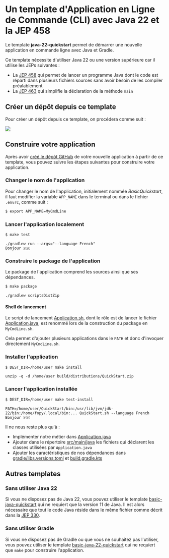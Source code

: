 # Un template d'Application en Ligne de Commande (CLI) avec Java 22 et la JEP 458

Le template **java-22-quickstart** permet de démarrer une nouvelle application en commande ligne avec Java et Gradle.

Ce template nécessite d'utiliser Java 22 ou une version supérieure car il utilise les JEPs suivantes :

* La [JEP 458](https://openjdk.org/jeps/458) qui permet de lancer un programme Java dont le code est réparti dans
  plusieurs fichiers sources sans avoir besoin de les compiler préalablement
* La [JEP 463](https://openjdk.org/jeps/463) qui simplifie la déclaration de la méthode `main`

## Créer un dépôt depuis ce template

Pour créer un dépôt depuis ce template, on procédera comme suit :

<a href="https://asciinema.org/a/667781" target="_blank"><img src="https://asciinema.org/a/667781.svg" /></a>

## Construire votre application

Après avoir [créé le dépôt GitHub](https://github.com/new?template_name=java-22-quickstart&template_owner=java-cli-apps)
de votre nouvelle application à partir de ce template, vous pouvez suivre les étapes suivantes pour construire votre application.

### Changer le nom de l'application

Pour changer le nom de l'application, initialement nommée _BasicQuickstart_, il faut modifier la variable `APP_NAME`
dans le terminal ou dans le fichier `.envrc`, comme suit :

```bash
$ export APP_NAME=MyCmdLine
```

### Lancer l'application localement

```bash
$ make test
```

```console
./gradlew run --args="--language French"
Bonjour 🇫🇷
```

### Construire le package de l'application

Le package de l'application comprend les sources ainsi que ses dépendances.

```bash
$ make package
```

```console
./gradlew scriptsDistZip
```

#### Shell de lancement

Le script de lancement [Application.sh](bin/Application.sh), dont le rôle est de lancer le fichier
[Application.java](src/main/java/Application.java), est renommé lors de la construction du package en `MyCmdLine.sh`.

Cela permet d'ajouter plusieurs applications dans le `PATH` et donc d'invoquer directement `MyCmdLine.sh`.

### Installer l'application

```bash
$ DEST_DIR=/home/user make install
```

```console
unzip -q -d /home/user build/distributions/QuickStart.zip
```

### Lancer l'application installée

```bash
$ DEST_DIR=/home/user make test-install
```

```console
PATH=/home/user/QuickStart/bin:/usr/lib/jvm/jdk-22/bin:/home/fopy/.local/bin:... QuickStart.sh --language French
Bonjour 🇫🇷
```

Il ne nous reste plus qu'à :

- Implémenter notre métier dans [Application.java](src/main/java/Application.java)
- Ajouter dans le répertoire [src/main/java](src/main/java) les fichiers qui déclarent les classes utilisées par `Application.java`
- Ajouter les caractéristiques de nos dépendances dans [gradle/libs.versions.toml](gradle/libs.versions.toml) et [build.gradle.kts](build.gradle.kts)

## Autres templates

### Sans utiliser Java 22

Si vous ne disposez pas de Java 22, vous pouvez utiliser le template [basic-java-quickstart](https://github.com/java-cli-apps/basic-java-quickstart)
qui ne requiert que la version 11 de Java. Il est alors nécessaire que tout le code Java réside dans le même fichier
comme décrit dans la [JEP 330](https://openjdk.org/jeps/330).

### Sans utiliser Gradle

Si vous ne disposez pas de Gradle ou que vous ne souhaitez pas l'utiliser, vous pouvez utiliser le template [basic-java-22-quickstart](https://github.com/java-cli-apps/basic-java-22-quickstart)
qui ne requiert que `make` pour construire l'application.
